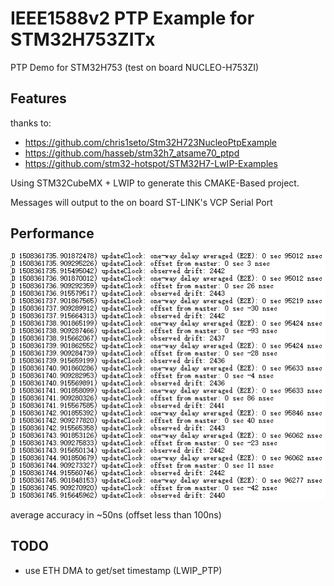 # IEEE1588v2 PTP Example for STM32H753ZITx

PTP Demo for STM32H753 (test on board NUCLEO-H753ZI)

## Features
thanks to: 
- https://github.com/chris1seto/Stm32H723NucleoPtpExample
- https://github.com/hasseb/stm32h7_atsame70_ptpd
- https://github.com/stm32-hotspot/STM32H7-LwIP-Examples

Using STM32CubeMX + LWIP to generate this CMAKE-Based project.

Messages will output to the on board ST-LINK's VCP Serial Port

## Performance
![image](https://github.com/cxnaive/H753ZITx_ptp_cmake/blob/main/doc/slave_demo.png)

average accuracy in ~50ns (offset less than 100ns)

## TODO
- use ETH DMA to get/set timestamp (LWIP_PTP)
